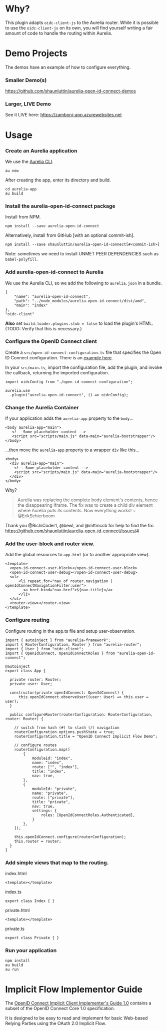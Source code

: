 # Why?

This plugin adapts `oidc-client-js` to the Aurelia router. While it is possible to use the `oidc-client-js` on its own, you will find yourself writing a fair amount of code to handle the routing within Aurelia.

# Demo Projects

The demos have an example of how to configure everything. 

### Smaller Demo(s)

https://github.com/shaunluttin/aurelia-open-id-connect-demos

### Larger, LIVE Demo

See it LIVE here: https://zamboni-app.azurewebsites.net

# Usage 

### Create an Aurelia application

We use the [Aurelia CLI][aurelia-cli].

    au new

After creating the app, enter its directory and build.

    cd aurelia-app
    au build

### Install the aurelia-open-id-connect package

Install from NPM.

    npm install --save aurelia-open-id-connect

Alternatively, install from GitHub [with an optional commit-ish].

    npm install --save shaunluttin/aurelia-open-id-connect[#<commit-ish>]

Note: sometimes we need to install UNMET PEER DEPENDENCIES such as `babel-polyfill`.

### Add aurelia-open-id-connect to Aurelia

We use the Aurelia CLI, so we add the following to `aurelia.json` in a bundle.

    {
        "name": "aurelia-open-id-connect",
        "path": "../node_modules/aurelia-open-id-connect/dist/amd",
        "main": "index"
    },
    "oidc-client"

**Also** set `build.loader.plugins.stub = false` to load the plugin's HTML. 
(TODO: Verify that this is necessary.)

### Configure the OpenID Connect client

Create a `src/open-id-connect-configuration.ts` file that specifies the Open ID Connect configuration. There is an [example here](/open-id-connect-configuration.ts.example).

In your `src/main.ts`, import the configuration file, add the plugin, and invoke the callback, returning the imported configuration. 

    import oidcConfig from "./open-id-connect-configuration";

    aurelia.use
      .plugin("aurelia-open-id-connect", () => oidcConfig);

### Change the Aurelia Container

If your application adds the `aurelia-app` property to the `body`...

    <body aurelia-app="main">
       <!-- Some placeholder content -->
       <script src="scripts/main.js" data-main="aurelia-bootstrapper"/>
    </body>

...then move the `aurelia-app` property to a wrapper `div` like this...

    <body>
      <div aurelia-app="main">
        <!-- Some placeholder content -->
        <script src="scripts/main.js" data-main="aurelia-bootstrapper"/>
      </div>
    </body>

Why?

> Aurelia was replacing the complete body element's contents, hence the disappearing iframe. The fix was to create a child div element where Aurelia puts its contents. Now everything works! ~ @ErikSchierboom

Thank you @RichiCoder1, @bewl, and @mttmccb for help to find the fix: https://github.com/shaunluttin/aurelia-open-id-connect/issues/4

### Add the user-block and router view.

Add the global resources to `app.html` (or to another appropriate view).

    <template>
      <open-id-connect-user-block></open-id-connect-user-block>
      <open-id-connect-user-debug></open-id-connect-user-debug>
      <ul>
          <li repeat.for="nav of router.navigation | openIdConnectNavigationFilter:user">
            <a href.bind="nav.href">${nav.title}</a>
          </li>
      </ul>
      <router-view></router-view>
    </template>

### Configure routing

Configure routing in the app.ts file and setup user-observation.

    import { autoinject } from "aurelia-framework";
    import { RouterConfiguration, Router } from "aurelia-router";
    import { User } from "oidc-client";
    import { OpenIdConnect, OpenIdConnectRoles } from "aurelia-open-id-connect";

    @autoinject
    export class App {

      private router: Router;
      private user: User;

      constructor(private openIdConnect: OpenIdConnect) {
          this.openIdConnect.observeUser((user: User) => this.user = user);
      }

      public configureRouter(routerConfiguration: RouterConfiguration, router: Router) {

        // switch from hash (#) to slash (/) navigation
        routerConfiguration.options.pushState = true;
        routerConfiguration.title = "OpenID Connect Implicit Flow Demo";

        // configure routes
        routerConfiguration.map([
            {
                moduleId: "index",
                name: "index",
                route: ["", "index"],
                title: "index",
                nav: true,
            },
            {
                moduleId: "private",
                name: "private",
                route: ["private"],
                title: "private",
                nav: true,
                settings: {
                    roles: [OpenIdConnectRoles.Authenticated],
                }
            },
        ]);

        this.openIdConnect.configure(routerConfiguration);
        this.router = router;
      }
    }

### Add simple views that map to the routing.

index.html

    <template></template>

index.ts
 
    export class Index { }

private.html

    <template></template>

private.ts
 
    export class Private { }

### Run your application

    npm install
    au build
    au run

# Implicit Flow Implementor Guide

The [OpenID Connect Implicit Client Implementer's Guide 1.0][1] contains a subset of the OpenID Connect Core 1.0 specification.

It is designed to be easy to read and implement for basic Web-based Relying Parties using the OAuth 2.0 Implicit Flow.

[0]: https://github.com/shaunluttin/aurelia-open-id-connect/releases
[1]: http://openid.net/specs/openid-connect-implicit-1_0.html
[alpha-software]: https://blog.codinghorror.com/alpha-beta-and-sometimes-gamma/
[aurelia-cli]: https://www.npmjs.com/package/aurelia-cli
